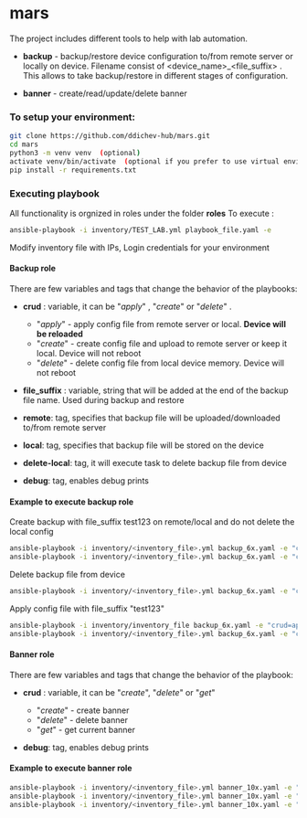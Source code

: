 # mars
The project includes different tools to help with lab automation.
- __backup__ - backup/restore device configuration to/from remote server or locally on device. 
               Filename consist of <device_name>_<file_suffix> . This allows to take backup/restore in different stages of configuration.

- __banner__ - create/read/update/delete banner 



### To setup your environment:
```bash
git clone https://github.com/ddichev-hub/mars.git
cd mars
python3 -m venv venv  (optional)
activate venv/bin/activate  (optional if you prefer to use virtual environment)
pip install -r requirements.txt
```


### __Executing playbook__

All functionality is orgnized in roles under the folder __roles__
To execute :
```bash
ansible-playbook -i inventory/TEST_LAB.yml playbook_file.yaml -e
```

Modify inventory file with IPs, Login credentials for your environment

#### __Backup role__

There are few variables and tags that change the behavior of the playbooks:
 - __crud__ : variable, it can be "_apply_" , "_create_" or "_delete_" .
    - "_apply_" - apply config file from remote server or local. __Device will be reloaded__
    - "_create_" - create config file and upload to remote server or keep it local. Device will not reboot
    - "_delete_" - delete config file from local device memory. Device will not reboot

 - __file_suffix__ : variable, string that will be added at the end of the backup file name. Used during backup and restore

 - __remote__: tag, specifies that backup file will be uploaded/downloaded to/from remote server
 - __local__: tag, specifies that backup file will be stored on the device
 - __delete-local__: tag, it will execute task to delete backup file from device
 - __debug__: tag, enables debug prints

#### __Example to execute backup role__
 Create backup with file_suffix test123 on remote/local and do not delete the local config
```bash
ansible-playbook -i inventory/<inventory_file>.yml backup_6x.yaml -e "crud=create file_suffix=test123" -t [remote|local] --skip-tags delete-local,debug
ansible-playbook -i inventory/<inventory_file>.yml backup_6x.yaml -e "crud=create file_suffix=test123" -t remote --skip-tags debug
```

Delete backup file from device
```bash
ansible-playbook -i inventory/<inventory_file>.yml backup_6x.yaml -e "crud=delete file_suffix=test123" -t local --skip-tags debug
```

Apply config file with file_suffix "test123" 
```bash
ansible-playbook -i inventory/inventory_file backup_6x.yaml -e "crud=apply, file_suffix=test123"  -t [local|remote] --skip-tags debug
ansible-playbook -i inventory/<inventory_file>.yml backup_6x.yaml -e "crud=apply file_suffix=test123" -t remote
```

#### __Banner role__


There are few variables and tags that change the behavior of the playbook:
 - __crud__ : variable, it can be "_create_", "_delete_" or "_get_"
    - "_create_" - create banner
    - "_delete_" - delete banner
    - "_get_" - get current banner

 - __debug__: tag, enables debug prints

#### __Example to execute banner role__
```bash
ansible-playbook -i inventory/<inventory_file>.yml banner_10x.yaml -e "crud=create" --skip-tags debug
ansible-playbook -i inventory/<inventory_file>.yml banner_10x.yaml -e "crud=delete" --skip-tags debug
ansible-playbook -i inventory/<inventory_file>.yml banner_10x.yaml -e "crud=get"  --skip-tags debug
```